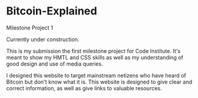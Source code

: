 # Bitcoin-Explained
Milestone Project 1

Currently under construction.

This is my submission the first milestone project for Code Institute. It's meant to show my HMTL and CSS skills as well as my understanding of good design and use of media queries.

I designed this website to target mainstream netizens who have heard of Bitcoin but don't know what it is. This website is designed to give clear and correct information, as well as give links to valuable resources.
